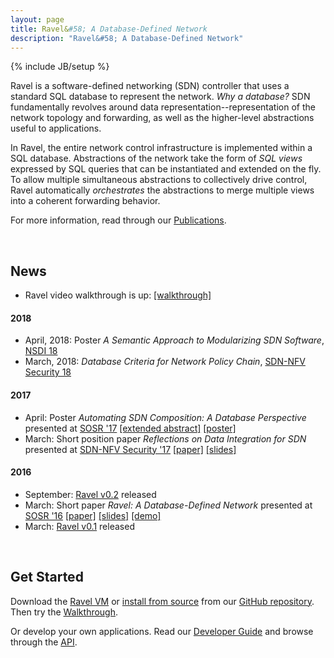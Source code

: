 ```yaml
---
layout: page
title: Ravel&#58; A Database-Defined Network
description: "Ravel&#58; A Database-Defined Network"
---
```

{% include JB/setup %}


Ravel is a software-defined networking (SDN) controller that uses a standard SQL database to represent the network.  _Why a database?_ SDN fundamentally revolves around data representation--representation of the network topology and forwarding, as well as the higher-level abstractions useful to applications.

In Ravel, the entire network control infrastructure is implemented within a SQL database.  Abstractions of the network take the form of _SQL views_ expressed by SQL queries that can be instantiated and extended on the fly.  To allow multiple simultaneous abstractions to collectively drive control, Ravel automatically _orchestrates_ the abstractions to merge multiple views into a coherent forwarding behavior.

For more information, read through our [Publications]({{site.url}}/publications).

<br/>

## News ##

* Ravel video walkthrough is up: [[walkthrough]](videos/walkthrough.mp4)

#### 2018 ####

* April, 2018: Poster _A Semantic Approach to Modularizing SDN Software_, [NSDI 18](https://www.usenix.org/conference/nsdi18/glance)
* March, 2018: _Database Criteria for Network Policy Chain_, [SDN-NFV Security 18](https://www.cs.clemson.edu/nss/sdnfvsec2018/program.html)

#### 2017 ####
* April: Poster _Automating SDN Composition: A Database Perspective_ presented at [SOSR '17](http://conferences.sigcomm.org/sosr/2017/) [[extended abstract]](docs/sosr17extendedabstract.pdf) [[poster]](docs/sosr17poster.pdf)
* March: Short position paper _Reflections on Data Integration for SDN_ presented at [SDN-NFV Security '17](https://www.cs.clemson.edu/nss/sdnfvsec2017/) [[paper]](docs/sdnnfv17.pdf) [[slides]](docs/sdnnfv17-slides.pdf)


#### 2016 ####

* September: [Ravel v0.2](https://github.com/ravel-net/ravel/releases/tag/v0.2) released
* March: Short paper _Ravel: A Database-Defined Network_ presented at [SOSR '16](http://conferences.sigcomm.org/sosr/2016/) [[paper]](docs/sosr16.pdf) [[slides]](docs/SOSR16slide2.pdf) [[demo]](videos/sosr_demo.mp4)
* March: [Ravel v0.1](https://github.com/ravel-net/ravel/releases/tag/v0.1) released


<br/>

## Get Started ##

Download the [Ravel VM]({{site.url}}/download#option-1-pre-packaged-vm) or [install from source]({{site.url}}/download#option-2-install-from-source) from our [GitHub repository](http://github.com/ravel-net/ravel).  Then try the [Walkthrough]({{site.url}}/walkthrough).

Or develop your own applications.  Read our [Developer Guide]({{site.url}}/manual) and browse through the [API](api/annotated.html).
